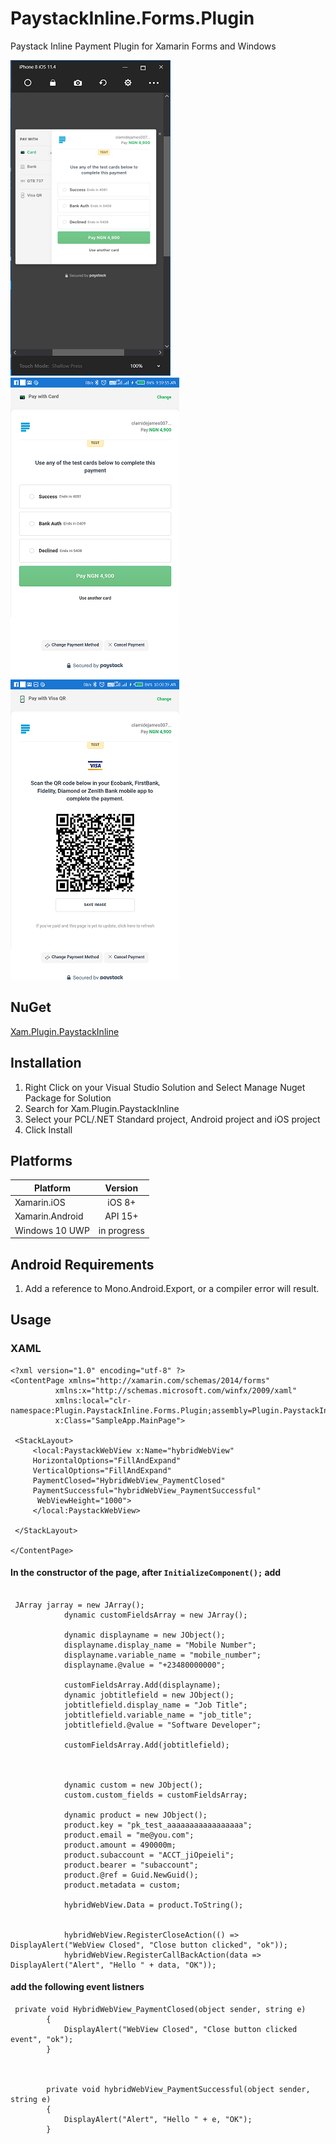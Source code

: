 # PaystackInline.Forms.Plugin
Paystack Inline Payment Plugin for Xamarin Forms and Windows

![ios 1](https://github.com/Akinnagbe/PaystackInline.Forms.Plugin/blob/master/PaystackInline.Forms.Plugin/ScreenShots/ios%201.PNG) ![android 1](https://github.com/Akinnagbe/PaystackInline.Forms.Plugin/blob/master/PaystackInline.Forms.Plugin/ScreenShots/droid%201.png)
![android 4](https://github.com/Akinnagbe/PaystackInline.Forms.Plugin/blob/master/PaystackInline.Forms.Plugin/ScreenShots/droid%204.png)

## NuGet
[Xam.Plugin.PaystackInline](https://www.nuget.org/packages/Xam.Plugin.PaystackInline/)

## Installation
1. Right Click on your Visual Studio Solution and Select Manage Nuget Package for Solution
2. Search for Xam.Plugin.PaystackInline
3. Select your PCL/.NET Standard project, Android project and iOS project
4. Click Install

## Platforms
| Platform          | Version       | 
| -------------     |:-------------:| 
| Xamarin.iOS       | iOS 8+        | 
| Xamarin.Android   | API 15+       |   
| Windows 10 UWP    | in progress   |  

## Android Requirements
1. Add a reference to Mono.Android.Export, or a compiler error will result.

## Usage
   ### XAML
   ```
   <?xml version="1.0" encoding="utf-8" ?>
<ContentPage xmlns="http://xamarin.com/schemas/2014/forms"
             xmlns:x="http://schemas.microsoft.com/winfx/2009/xaml"
             xmlns:local="clr-namespace:Plugin.PaystackInline.Forms.Plugin;assembly=Plugin.PaystackInline.Forms.Plugin"
             x:Class="SampleApp.MainPage">

    <StackLayout>
        <local:PaystackWebView x:Name="hybridWebView"  
        HorizontalOptions="FillAndExpand" 
        VerticalOptions="FillAndExpand"
        PaymentClosed="HybridWebView_PaymentClosed"
        PaymentSuccessful="hybridWebView_PaymentSuccessful"
         WebViewHeight="1000">
        </local:PaystackWebView>

    </StackLayout>

</ContentPage>
```
#### In the constructor of the page, after `InitializeComponent();` add
```

 JArray jarray = new JArray();
            dynamic customFieldsArray = new JArray();

            dynamic displayname = new JObject();
            displayname.display_name = "Mobile Number";
            displayname.variable_name = "mobile_number";
            displayname.@value = "+23480000000";

            customFieldsArray.Add(displayname);
            dynamic jobtitlefield = new JObject();
            jobtitlefield.display_name = "Job Title";
            jobtitlefield.variable_name = "job_title";
            jobtitlefield.@value = "Software Developer";

            customFieldsArray.Add(jobtitlefield);



            dynamic custom = new JObject();
            custom.custom_fields = customFieldsArray;

            dynamic product = new JObject();
            product.key = "pk_test_aaaaaaaaaaaaaaaaa";
            product.email = "me@you.com";
            product.amount = 490000m;
            product.subaccount = "ACCT_jiOpeieli";
            product.bearer = "subaccount";
            product.@ref = Guid.NewGuid();
            product.metadata = custom;

            hybridWebView.Data = product.ToString();


            hybridWebView.RegisterCloseAction(() => DisplayAlert("WebView Closed", "Close button clicked", "ok"));
            hybridWebView.RegisterCallBackAction(data => DisplayAlert("Alert", "Hello " + data, "OK"));

```
#### add the following event listners
```
 private void HybridWebView_PaymentClosed(object sender, string e)
        {
            DisplayAlert("WebView Closed", "Close button clicked event", "ok");
        }

       

        private void hybridWebView_PaymentSuccessful(object sender, string e)
        {
            DisplayAlert("Alert", "Hello " + e, "OK");
        }

```
